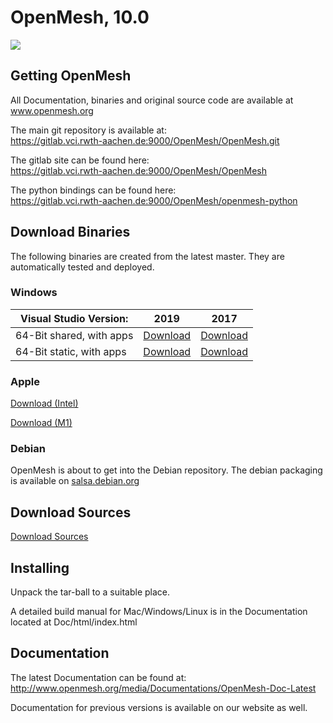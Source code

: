 # OpenMesh, 10.0

[![](https://gitlab.vci.wth-aachen.de:9000/OpenMesh/OpenMesh/badges/master/pipeline.svg)](https://gitlab.vci.rwth-aachen.de:9000/OpenMesh/OpenMesh/commits/master)


## Getting OpenMesh
All Documentation, binaries and original source code are available at www.openmesh.org  

The main git repository is available at:  
https://gitlab.vci.rwth-aachen.de:9000/OpenMesh/OpenMesh.git  

The gitlab site can be found here:  
https://gitlab.vci.rwth-aachen.de:9000/OpenMesh/OpenMesh  

The python bindings can be found here:    
https://gitlab.vci.rwth-aachen.de:9000/OpenMesh/openmesh-python

## Download Binaries

The following binaries are created from the latest master. They are automatically tested and deployed.

### Windows

| Visual Studio Version: | 2019 | 2017 |
| -------- | -------- |-------- |
| 64-Bit shared, with apps  | [Download](https://gitlab.vci.rwth-aachen.de:9000/OpenMesh/OpenMesh/-/jobs/artifacts/master/browse?job=build-VS2019-x64-shared-TRUE-apps) | [Download](https://gitlab.vci.rwth-aachen.de:9000/OpenMesh/OpenMesh/-/jobs/artifacts/master/browse?job=build-VS2017-x64-shared-TRUE-apps)  |
| 64-Bit static, with apps  | [Download ](https://gitlab.vci.rwth-aachen.de:9000/OpenMesh/OpenMesh/-/jobs/artifacts/master/browse?job=build-VS2019-x64-shared-FALSE-apps)  | [Download ](https://gitlab.vci.rwth-aachen.de:9000/OpenMesh/OpenMesh/-/jobs/artifacts/master/browse?job=build-VS2017-x64-shared-FALSE-apps)  |


### Apple

 [Download (Intel) ](https://gitlab.vci.rwth-aachen.de:9000/OpenMesh/OpenMesh/-/jobs/artifacts/master/browse?job=macos-cpp14-release)
 
 [Download (M1)    ](https://gitlab.vci.rwth-aachen.de:9000/OpenMesh/OpenMesh/-/jobs/artifacts/master/browse?job=macos-M1-cpp14-release)

### Debian

OpenMesh is about to get into the Debian repository. The debian packaging is available on [salsa.debian.org](https://salsa.debian.org/science-team/openmesh)


## Download Sources
[ Download Sources](https://gitlab.vci.rwth-aachen.de:9000/OpenMesh/OpenMesh/-/jobs/artifacts/master/browse?job=Sources )


## Installing
Unpack the tar-ball to a suitable place.  


A detailed build manual for Mac/Windows/Linux is in the Documentation   
located at Doc/html/index.html   

## Documentation

The latest Documentation can be found at:  
http://www.openmesh.org/media/Documentations/OpenMesh-Doc-Latest  

Documentation for previous versions is available on our website as well.  
